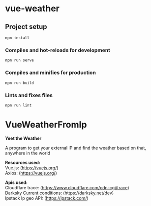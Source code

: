 # vue-weather

## Project setup
```
npm install
```

### Compiles and hot-reloads for development
```
npm run serve
```

### Compiles and minifies for production
```
npm run build
```

### Lints and fixes files
```
npm run lint
```
# VueWeatherFromIp  
**Yeet the Weather**  

A program to get your external IP and find the weather based on that, anywhere in the world  

**Resources used:**  
Vue.js: (https://vuejs.org/)  
Axios: (https://vuejs.org/)  

**Apis used:**  
Cloudflare trace: (https://www.cloudflare.com/cdn-cgi/trace)  
Darksky Current conditions: (https://darksky.net/dev)  
Ipstack Ip geo API: (https://ipstack.com/)  

